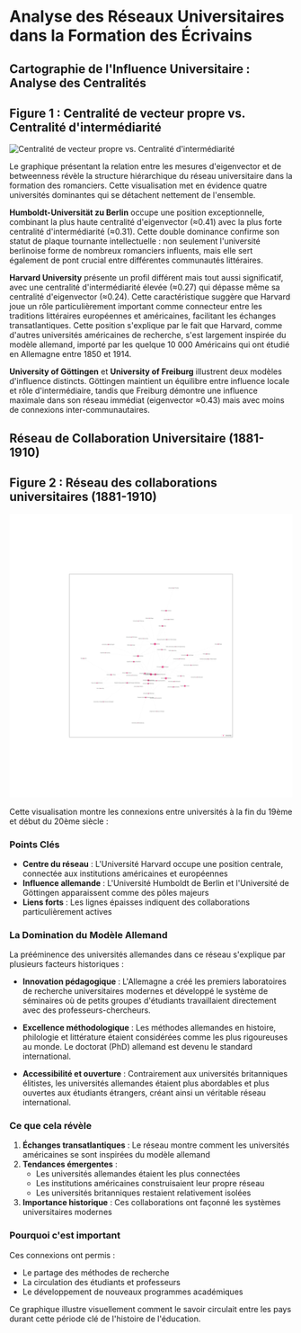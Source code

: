 # Analyse des Réseaux Universitaires dans la Formation des Écrivains

## Cartographie de l'Influence Universitaire : Analyse des Centralités

## Figure 1 : Centralité de vecteur propre vs. Centralité d'intermédiarité
![Centralité de vecteur propre vs. Centralité d'intermédiarité](/images/influence_universitaire.png)

Le graphique présentant la relation entre les mesures d'eigenvector et de betweenness révèle la structure hiérarchique du réseau universitaire dans la formation des romanciers. Cette visualisation met en évidence quatre universités dominantes qui se détachent nettement de l'ensemble.

**Humboldt-Universität zu Berlin** occupe une position exceptionnelle, combinant la plus haute centralité d'eigenvector (≈0.41) avec la plus forte centralité d'intermédiarité (≈0.31). Cette double dominance confirme son statut de plaque tournante intellectuelle : non seulement l'université berlinoise forme de nombreux romanciers influents, mais elle sert également de pont crucial entre différentes communautés littéraires.

**Harvard University** présente un profil différent mais tout aussi significatif, avec une centralité d'intermédiarité élevée (≈0.27) qui dépasse même sa centralité d'eigenvector (≈0.24). Cette caractéristique suggère que Harvard joue un rôle particulièrement important comme connecteur entre les traditions littéraires européennes et américaines, facilitant les échanges transatlantiques. Cette position s'explique par le fait que Harvard, comme d'autres universités américaines de recherche, s'est largement inspirée du modèle allemand, importé par les quelque 10 000 Américains qui ont étudié en Allemagne entre 1850 et 1914.

**University of Göttingen** et **University of Freiburg** illustrent deux modèles d'influence distincts. Göttingen maintient un équilibre entre influence locale et rôle d'intermédiaire, tandis que Freiburg démontre une influence maximale dans son réseau immédiat (eigenvector ≈0.43) mais avec moins de connexions inter-communautaires.

## Réseau de Collaboration Universitaire (1881-1910)

## Figure 2 : Réseau des collaborations universitaires (1881-1910)
![Réseau des collaborations universitaires (1881-1910)](notebooks_jupyter/images/edu_edu_1881-1910.svg)

Cette visualisation montre les connexions entre universités à la fin du 19ème et début du 20ème siècle :

### Points Clés
- **Centre du réseau** : L'Université Harvard occupe une position centrale, connectée aux institutions américaines et européennes
- **Influence allemande** : L'Université Humboldt de Berlin et l'Université de Göttingen apparaissent comme des pôles majeurs
- **Liens forts** : Les lignes épaisses indiquent des collaborations particulièrement actives

### La Domination du Modèle Allemand
La prééminence des universités allemandes dans ce réseau s'explique par plusieurs facteurs historiques :

- **Innovation pédagogique** : L'Allemagne a créé les premiers laboratoires de recherche universitaires modernes et développé le système de séminaires où de petits groupes d'étudiants travaillaient directement avec des professeurs-chercheurs.

- **Excellence méthodologique** : Les méthodes allemandes en histoire, philologie et littérature étaient considérées comme les plus rigoureuses au monde. Le doctorat (PhD) allemand est devenu le standard international.

- **Accessibilité et ouverture** : Contrairement aux universités britanniques élitistes, les universités allemandes étaient plus abordables et plus ouvertes aux étudiants étrangers, créant ainsi un véritable réseau international.

### Ce que cela révèle
1. **Échanges transatlantiques** : Le réseau montre comment les universités américaines se sont inspirées du modèle allemand
2. **Tendances émergentes** :
   - Les universités allemandes étaient les plus connectées
   - Les institutions américaines construisaient leur propre réseau
   - Les universités britanniques restaient relativement isolées
3. **Importance historique** : Ces collaborations ont façonné les systèmes universitaires modernes

### Pourquoi c'est important
Ces connexions ont permis :
- Le partage des méthodes de recherche
- La circulation des étudiants et professeurs
- Le développement de nouveaux programmes académiques

Ce graphique illustre visuellement comment le savoir circulait entre les pays durant cette période clé de l'histoire de l'éducation.